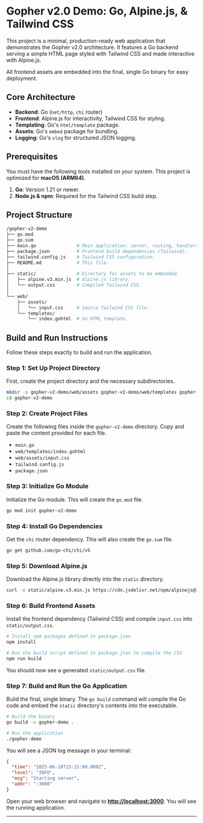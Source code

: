 # Gopher v2.0 Demo: Go, Alpine.js, & Tailwind CSS

This project is a minimal, production-ready web application that demonstrates the Gopher v2.0 architecture. It features a Go backend serving a simple HTML page styled with Tailwind CSS and made interactive with Alpine.js.

All frontend assets are embedded into the final, single Go binary for easy deployment.

## Core Architecture

- **Backend**: Go (`net/http`, `chi` router)
- **Frontend**: Alpine.js for interactivity, Tailwind CSS for styling.
- **Templating**: Go's `html/template` package.
- **Assets**: Go's `embed` package for bundling.
- **Logging**: Go's `slog` for structured JSON logging.

## Prerequisites

You must have the following tools installed on your system. This project is optimized for **macOS (ARM64)**.

1. **Go**: Version 1.21 or newer.
2. **Node.js & npm**: Required for the Tailwind CSS build step.

## Project Structure

```sh
/gopher-v2-demo
├── go.mod
├── go.sum
├── main.go               # Main application: server, routing, handlers.
├── package.json          # Frontend build dependencies (Tailwind).
├── tailwind.config.js    # Tailwind CSS configuration.
├── README.md             # This file.
│
├── static/               # Directory for assets to be embedded.
│   ├── alpine.v3.min.js  # Alpine.js library.
│   └── output.css        # Compiled Tailwind CSS.
│
└── web/
    ├── assets/
    │   └── input.css     # Source Tailwind CSS file.
    └── templates/
        └── index.gohtml  # Go HTML template.
```

## Build and Run Instructions

Follow these steps exactly to build and run the application.

### Step 1: Set Up Project Directory

First, create the project directory and the necessary subdirectories.

```sh
mkdir -p gopher-v2-demo/web/assets gopher-v2-demo/web/templates gopher-v2-demo/static
cd gopher-v2-demo
```

### Step 2: Create Project Files

Create the following files inside the `gopher-v2-demo` directory. Copy and paste the content provided for each file.

- `main.go`
- `web/templates/index.gohtml`
- `web/assets/input.css`
- `tailwind.config.js`
- `package.json`

### Step 3: Initialize Go Module

Initialize the Go module. This will create the `go.mod` file.

```sh
go mod init gopher-v2-demo
```

### Step 4: Install Go Dependencies

Get the `chi` router dependency. This will also create the `go.sum` file.

```sh
go get github.com/go-chi/chi/v5
```

### Step 5: Download Alpine.js

Download the Alpine.js library directly into the `static` directory.

```sh
curl -o static/alpine.v3.min.js https://cdn.jsdelivr.net/npm/alpinejs@3.14.1/dist/cdn.min.js
```

### Step 6: Build Frontend Assets

Install the frontend dependency (Tailwind CSS) and compile `input.css` into `static/output.css`.

```sh
# Install npm packages defined in package.json
npm install

# Run the build script defined in package.json to compile the CSS
npm run build
```

You should now see a generated `static/output.css` file.

### Step 7: Build and Run the Go Application

Build the final, single binary. The `go build` command will compile the Go code and embed the `static` directory's contents into the executable.

```sh
# Build the binary
go build -o gopher-demo .

# Run the application
./gopher-demo
```

You will see a JSON log message in your terminal:

```json
{
  "time": "2025-06-18T15:15:00.000Z",
  "level": "INFO",
  "msg": "Starting server",
  "addr": ":3000"
}
```

Open your web browser and navigate to **[http://localhost:3000](http://localhost:3000)**. You will see the running application.

---
